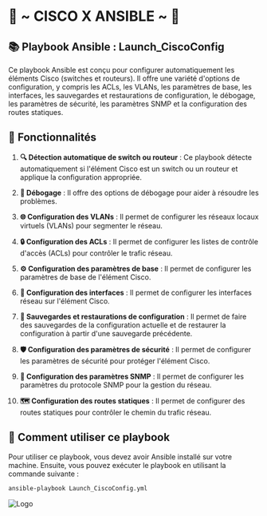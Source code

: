 # 🚀 ~ CISCO X ANSIBLE ~ 🚀

## 📚 Playbook Ansible : Launch_CiscoConfig

Ce playbook Ansible est conçu pour configurer automatiquement les éléments Cisco (switches et routeurs). Il offre une variété d'options de configuration, y compris les ACLs, les VLANs, les paramètres de base, les interfaces, les sauvegardes et restaurations de configuration, le débogage, les paramètres de sécurité, les paramètres SNMP et la configuration des routes statiques.

## 🎯 Fonctionnalités

1. **🔍 Détection automatique de switch ou routeur** : Ce playbook détecte automatiquement si l'élément Cisco est un switch ou un routeur et applique la configuration appropriée.

2. **🐞 Débogage** : Il offre des options de débogage pour aider à résoudre les problèmes.

3. **🌐 Configuration des VLANs** : Il permet de configurer les réseaux locaux virtuels (VLANs) pour segmenter le réseau.

4. **🔒 Configuration des ACLs** : Il permet de configurer les listes de contrôle d'accès (ACLs) pour contrôler le trafic réseau.

5. **⚙️ Configuration des paramètres de base** : Il permet de configurer les paramètres de base de l'élément Cisco.

6. **🔌 Configuration des interfaces** : Il permet de configurer les interfaces réseau sur l'élément Cisco.

7. **💾 Sauvegardes et restaurations de configuration** : Il permet de faire des sauvegardes de la configuration actuelle et de restaurer la configuration à partir d'une sauvegarde précédente.

8. **🛡️ Configuration des paramètres de sécurité** : Il permet de configurer les paramètres de sécurité pour protéger l'élément Cisco.

9. **📡 Configuration des paramètres SNMP** : Il permet de configurer les paramètres du protocole SNMP pour la gestion du réseau.

10. **🗺️ Configuration des routes statiques** : Il permet de configurer des routes statiques pour contrôler le chemin du trafic réseau.

## 🚀 Comment utiliser ce playbook

Pour utiliser ce playbook, vous devez avoir Ansible installé sur votre machine. Ensuite, vous pouvez exécuter le playbook en utilisant la commande suivante :

```bash
ansible-playbook Launch_CiscoConfig.yml
```

![Logo](https://media.licdn.com/dms/image/D5612AQHnijgzV7qlCw/article-cover_image-shrink_600_2000/0/1698729502059?e=2147483647&v=beta&t=qJcTqaDJWis2hXc1G9l3xo-Z_FI3AuV85Laij_-ZRbI)
